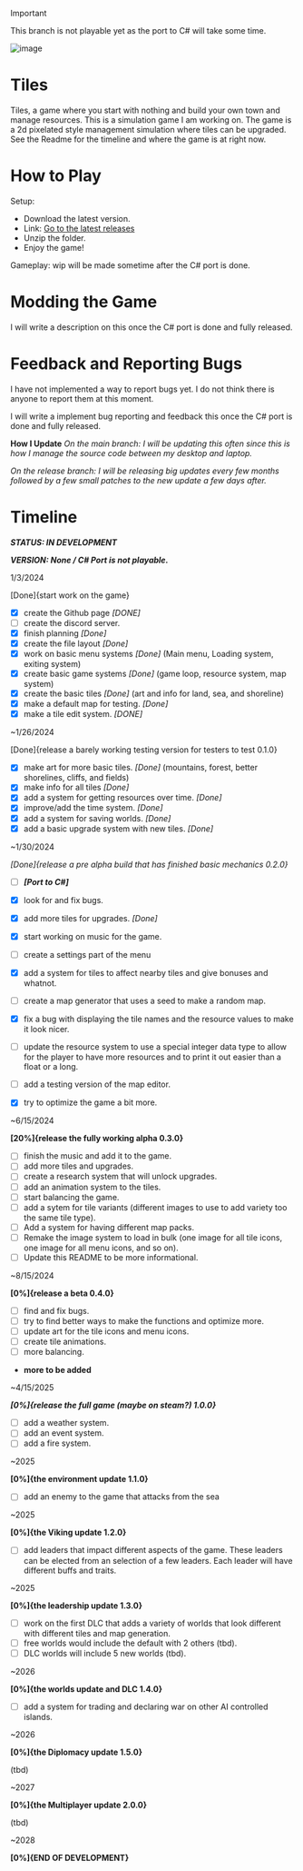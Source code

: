> [!IMPORTANT]
> This branch is not playable yet as the port to C# will take some time.

![image](https://github.com/VAST-THE-DOGE/Tiles/assets/145150405/060a2670-b06e-4652-9b2a-2a6885023360)
# Tiles

Tiles, a game where you start with nothing and build your own town and manage resources. This is a simulation game I am working on. The game is a 2d pixelated style management simulation where tiles can be upgraded. See the Readme for the timeline and where the game is at right now.

# How to Play

Setup:
  - Download the latest version.
  - Link: [Go to the latest releases](https://github.com/VAST-THE-DOGE/Tiles/releases)
  - Unzip the folder.
  - Enjoy the game!

Gameplay:
  wip
  will be made sometime after the C# port is done.

# Modding the Game

I will write a description on this once the C# port is done and fully released.

# Feedback and Reporting Bugs

I have not implemented a way to report bugs yet.
I do not think there is anyone to report them at this moment.

I will write a implement bug reporting and feedback this once the C# port is done and fully released.

**How I Update**
*On the main branch:*
*I will be updating this often since this is how I manage the source code between my desktop and laptop.*

*On the release branch:*
*I will be releasing big updates every few months followed by a few small patches to the new update a few days after.*

# Timeline

***STATUS: IN DEVELOPMENT***

***VERSION: None / C# Port is not playable.***

1/3/2024

[Done]{start work on the game}

- [x] create the Github page *[DONE]*
- [ ] create the discord server.
- [x] finish planning *[Done]*
- [x] create the file layout *[Done]*
- [x] work on basic menu systems *[Done]*
  (Main menu, Loading system, exiting system)
- [x] create basic game systems *[Done]*
  (game loop, resource system, map system)
- [x] create the basic tiles *[Done]*
  (art and info for land, sea, and shoreline)
- [x] make a default map for testing. *[Done]*
- [x] make a tile edit system. *[DONE]*

~1/26/2024

[Done]{release a barely working testing version for testers to test 0.1.0}

- [x] make art for more basic tiles. *[Done]*
  (mountains, forest, better shorelines, cliffs, and fields)
- [x] make info for all tiles *[Done]*
- [x] add a system for getting resources over time. *[Done]*
- [x] improve/add the time system. *[Done]*
- [x] add a system for saving worlds. *[Done]*
- [x] add a basic upgrade system with new tiles. *[Done]*

~1/30/2024

*[Done]{release a pre alpha build that has finished basic mechanics 0.2.0}*

- [ ] ***[Port to C#]***
  
- [x] look for and fix bugs.
- [x] add more tiles for upgrades. *[Done]*
- [x] start working on music for the game.
- [ ] create a settings part of the menu
- [x] add a system for tiles to affect nearby tiles and give bonuses and whatnot.
- [ ] create a map generator that uses a seed to make a random map.
- [x] fix a bug with displaying the tile names and the resource values to make it look nicer.
- [ ] update the resource system to use a special integer data type to allow for the player to have more resources and to print it out easier than a float or a long.
- [ ] add a testing version of the map editor.
- [x] try to optimize the game a bit more.

~6/15/2024

**[20%]{release the fully working alpha 0.3.0}**

- [ ] finish the music and add it to the game.
- [ ] add more tiles and upgrades.
- [ ] create a research system that will unlock upgrades.
- [ ] add an animation system to the tiles.
- [ ] start balancing the game.
- [ ] add a sytem for tile variants (different images to use to add variety too the same tile type).
- [ ] Add a system for having different map packs.
- [ ] Remake the image system to load in bulk (one image for all tile icons, one image for all menu icons, and so on).
- [ ] Update this README to be more informational.

~8/15/2024

**[0%]{release a beta 0.4.0}**

- [ ] find and fix bugs.
- [ ] try to find better ways to make the functions and optimize more.
- [ ] update art for the tile icons and menu icons.
- [ ] create tile animations.
- [ ] more balancing.
- **more to be added**

~4/15/2025

***[0%]{release the full game (maybe on steam?) 1.0.0}***

- [ ] add a weather system.
- [ ] add an event system.
- [ ] add a fire system.

~2025

**[0%]{the environment update 1.1.0}**

- [ ] add an enemy to the game that attacks from the sea

~2025

**[0%]{the Viking update 1.2.0}**

- [ ] add leaders that impact different aspects of the game. These leaders can be elected from an selection of a few leaders. Each leader will have different buffs and traits.

~2025

**[0%]{the leadership update 1.3.0}**

- [ ] work on the first DLC that adds a variety of worlds that look different with different tiles and map generation.
- [ ] free worlds would include the default with 2 others (tbd).
- [ ] DLC worlds will include 5 new worlds (tbd).

~2026

**[0%]{the worlds update and DLC 1.4.0}**

- [ ] add a system for trading and declaring war on other AI controlled islands.

~2026

**[0%]{the Diplomacy update 1.5.0}**

(tbd)

~2027

**[0%]{the Multiplayer update 2.0.0}**

(tbd)

~2028

**[0%]{END OF DEVELOPMENT}**
